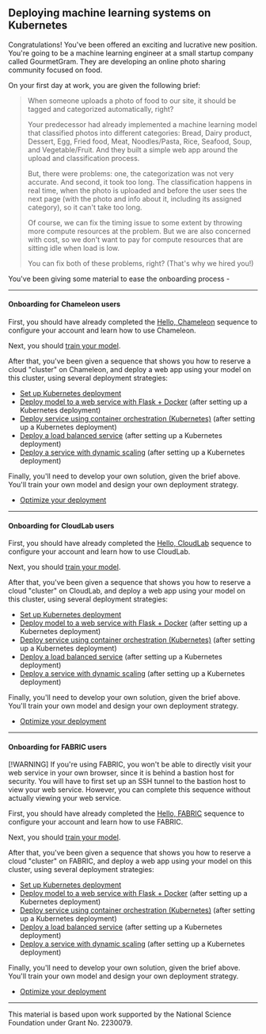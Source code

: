## Deploying machine learning systems on Kubernetes

Congratulations! You've been offered an exciting and lucrative new position. You're going to be a machine learning engineer at a small startup company called GourmetGram. They are developing an online photo sharing community focused on food. 

On your first day at work, you are given the following brief:

> When someone uploads a photo of food to our site, it should be tagged and categorized automatically, right?
>
> Your predecessor had already implemented a machine learning model that classified photos into different categories: Bread, Dairy product, Dessert, Egg, Fried food, Meat, Noodles/Pasta, Rice, Seafood, Soup, and Vegetable/Fruit. And they built a simple web app around the upload and classification process.
>
> But, there were problems: one, the categorization was not very accurate. And second, it took too long. The classification happens in real time, when the photo is uploaded and before the user sees the next page (with the photo and info about it, including its assigned category), so it can't take too long.
>
> Of course, we can fix the timing issue to some extent by throwing more compute resources at the problem. But we are also concerned with cost, so we don't want to pay for compute resources that are sitting idle when load is low. 
>
>You can fix both of these problems, right? (That's why we hired you!)

You've been giving some material to ease the onboarding process - 

---

#### Onboarding for Chameleon users

First, you should have already completed the [Hello, Chameleon](https://teaching-on-testbeds.github.io/blog/hello-chameleon) sequence to configure your account and learn how to use Chameleon.

Next, you should [train your model](https://colab.research.google.com/github/teaching-on-testbeds/k8s-ml/blob/master/train/fine_tune_food.ipynb).

After that, you've been given a sequence that shows you how to reserve a cloud "cluster" on Chameleon, and deploy a web app using your model on this cluster, using several deployment strategies:

* [Set up Kubernetes deployment](reserve_kvm/index.md)
* [Deploy model to a web service with Flask + Docker](deploy_app/index.md) (after setting up a Kubernetes deployment)
* [Deploy service using container orchestration (Kubernetes)](deploy_k8s/index.md) (after setting up a Kubernetes deployment)
* [Deploy a load balanced service](deploy_lb/index.md) (after setting up a Kubernetes deployment)
* [Deploy a service with dynamic scaling](deploy_hpa/index.md) (after setting up a Kubernetes deployment)

Finally, you'll need to develop your own solution, given the brief above. You'll train your own model and design your own deployment strategy.

* [Optimize your deployment](challenge/index.md)

---

#### Onboarding for CloudLab users

First, you should have already completed the [Hello, CloudLab](https://teaching-on-testbeds.github.io/blog/hello-cloudlab) sequence to configure your account and learn how to use CloudLab.

Next, you should [train your model](https://colab.research.google.com/github/teaching-on-testbeds/k8s-ml/blob/master/train/fine_tune_food.ipynb).

After that, you've been given a sequence that shows you how to reserve a cloud "cluster" on CloudLab, and deploy a web app using your model on this cluster, using several deployment strategies:

* [Set up Kubernetes deployment](reserve_cloudlab/index.md)
* [Deploy model to a web service with Flask + Docker](deploy_app/index.md) (after setting up a Kubernetes deployment)
* [Deploy service using container orchestration (Kubernetes)](deploy_k8s/index.md) (after setting up a Kubernetes deployment)
* [Deploy a load balanced service](deploy_lb/index.md) (after setting up a Kubernetes deployment)
* [Deploy a service with dynamic scaling](deploy_hpa/index.md) (after setting up a Kubernetes deployment)

Finally, you'll need to develop your own solution, given the brief above. You'll train your own model and design your own deployment strategy.

* [Optimize your deployment](challenge/index.md)

---

#### Onboarding for FABRIC users

[!WARNING] If you're using FABRIC, you won't be able to directly visit your web service in your own browser, since it is behind a bastion host for security. You will have to first set up an SSH tunnel to the bastion host to view your web service. However, you can complete this sequence without actually viewing your web service.


First, you should have already completed the [Hello, FABRIC](https://teaching-on-testbeds.github.io/blog/hello-fabric) sequence to configure your account and learn how to use FABRIC.

Next, you should [train your model](https://colab.research.google.com/github/teaching-on-testbeds/k8s-ml/blob/master/train/fine_tune_food.ipynb).

After that, you've been given a sequence that shows you how to reserve a cloud "cluster" on FABRIC, and deploy a web app using your model on this cluster, using several deployment strategies:

* [Set up Kubernetes deployment](reserve_fabric/index.md)
* [Deploy model to a web service with Flask + Docker](deploy_app/index.md) (after setting up a Kubernetes deployment)
* [Deploy service using container orchestration (Kubernetes)](deploy_k8s/index.md) (after setting up a Kubernetes deployment)
* [Deploy a load balanced service](deploy_lb/index.md) (after setting up a Kubernetes deployment)
* [Deploy a service with dynamic scaling](deploy_hpa/index.md) (after setting up a Kubernetes deployment)

Finally, you'll need to develop your own solution, given the brief above. You'll train your own model and design your own deployment strategy.

* [Optimize your deployment](challenge/index.md)

---
This material is based upon work supported by the National Science Foundation under Grant No. 2230079. 
